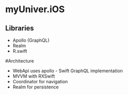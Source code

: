 # myUniver.iOS

## Libraries
- Apollo (GraphQL)
- Realm
- R.swift

#Architecture
- WebApi uses apollo - Swift GraphQL implementation
- MVVM with RXSwift
- Coordinator for navigation
- Realm for persistence
